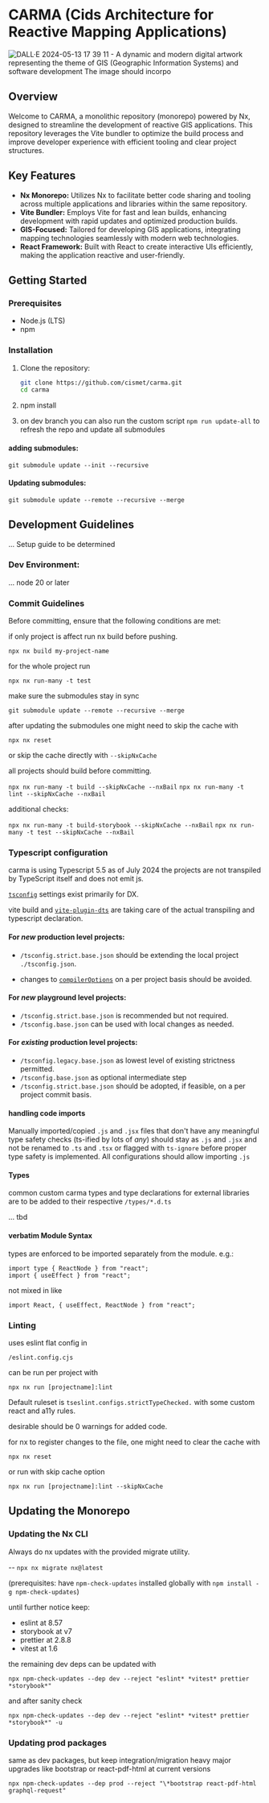 # CARMA (Cids Architecture for Reactive Mapping Applications)

![DALL·E 2024-05-13 17 39 11 - A dynamic and modern digital artwork representing the theme of GIS (Geographic Information Systems) and software development  The image should incorpo](https://github.com/cismet/carma/assets/837211/977be510-7928-404c-92c5-091a208a2358)

## Overview

Welcome to CARMA, a monolithic repository (monorepo) powered by Nx, designed to streamline the development of reactive GIS applications. This repository leverages the Vite bundler to optimize the build process and improve developer experience with efficient tooling and clear project structures.

## Key Features

- **Nx Monorepo:** Utilizes Nx to facilitate better code sharing and tooling across multiple applications and libraries within the same repository.
- **Vite Bundler:** Employs Vite for fast and lean builds, enhancing development with rapid updates and optimized production builds.
- **GIS-Focused:** Tailored for developing GIS applications, integrating mapping technologies seamlessly with modern web technologies.
- **React Framework:** Built with React to create interactive UIs efficiently, making the application reactive and user-friendly.

## Getting Started

### Prerequisites

- Node.js (LTS)
- npm

### Installation

1. Clone the repository:
   ```bash
   git clone https://github.com/cismet/carma.git
   cd carma
   ```


2. npm install

3. on dev branch you can also run the custom script
`npm run update-all`
   to refresh the repo and update all submodules

#### adding submodules:

`git submodule update --init --recursive`

#### Updating submodules:

`git submodule update --remote --recursive --merge`

## Development Guidelines

... Setup guide to be determined

### Dev Environment:

... node 20 or later

### Commit Guidelines

Before committing, ensure that the following conditions are met:

if only project is affect run nx build before pushing.

`npx nx build my-project-name`

for the whole project run

`npx nx run-many -t test`

make sure the submodules stay in sync

`git submodule update --remote --recursive --merge`

after updating the submodules one might need to skip the cache with

`npx nx reset`

or skip the cache directly with `--skipNxCache`

all projects should build before committing.

`npx nx run-many -t build --skipNxCache --nxBail`
`npx nx run-many -t lint --skipNxCache --nxBail`

additional checks:

`npx nx run-many -t build-storybook --skipNxCache --nxBail`
`npx nx run-many -t test --skipNxCache --nxBail`


### Typescript configuration

carma is using Typescript 5.5 as of July 2024
the projects are not transpiled by TypeScript itself and does not emit js.

[`tsconfig`](https://www.typescriptlang.org/tsconfig/) settings exist primarily for DX.

vite build and [`vite-plugin-dts`](https://www.npmjs.com/package/vite-plugin-dts) are taking care of the actual transpiling and typescript declaration.

#### For _new_ production level projects:

- `/tsconfig.strict.base.json` should be extending the local project `./tsconfig.json`.

- changes to [`compilerOptions`](https://www.typescriptlang.org/tsconfig/#compilerOptions) on a per project basis should be avoided.

#### For _new_ playground level projects:

- `/tsconfig.strict.base.json` is recommended but not required.
- `/tsconfig.base.json` can be used with local changes as needed.

#### For _existing_ production level projects:

- `/tsconfig.legacy.base.json` as lowest level of existing strictness permitted.
- `/tsconfig.base.json` as optional intermediate step
- `/tsconfig.strict.base.json` should be adopted, if feasible, on a per project commit basis.

#### handling code imports

Manually imported/copied `.js` and `.jsx` files that don't have any meaningful type safety checks (ts-ified by lots of _any_) should stay as `.js` and `.jsx` and not be renamed to `.ts` and `.tsx` or flagged with `ts-ignore` before proper type safety is implemented.
All configurations should allow importing `.js`

#### Types

common custom carma types and type declarations for external libraries
are to be added to their respective `/types/*.d.ts`

... tbd

#### verbatim Module Syntax

types are enforced to be imported separately from the module.
e.g.:

```
import type { ReactNode } from "react";
import { useEffect } from "react";
```

not mixed in like

```
import React, { useEffect, ReactNode } from "react";
```

### Linting

uses eslint flat config in 

`/eslint.config.cjs`

can be run per project with

`npx nx run [projectname]:lint `

Default ruleset is `tseslint.configs.strictTypeChecked.`
with some custom react and a11y rules.

desirable should be 0 warnings for added code.

for nx to register changes to the file, one might need to clear the cache with

`npx nx reset`

or run with skip cache option

`npx nx run [projectname]:lint --skipNxCache`

## Updating the Monorepo

### Updating the Nx CLI

Always do nx updates with the provided migrate utility.

-- `npx nx migrate nx@latest`

(prerequisites: have `npm-check-updates` installed globally with `npm install -g npm-check-updates`)

until further notice keep: 

- eslint at 8.57
- storybook at v7
- prettier at 2.8.8
- vitest at 1.6

the remaining dev deps can be updated with

`npx npm-check-updates --dep dev --reject "eslint* *vitest* prettier *storybook*"`

and after sanity check

`npx npm-check-updates --dep dev --reject "eslint* *vitest* prettier *storybook*" -u`

### Updating prod packages

same as dev packages, but keep integration/migration heavy major upgrades like bootstrap or react-pdf-html at current versions

`npx npm-check-updates --dep prod --reject "\*bootstrap react-pdf-html graphql-request"`